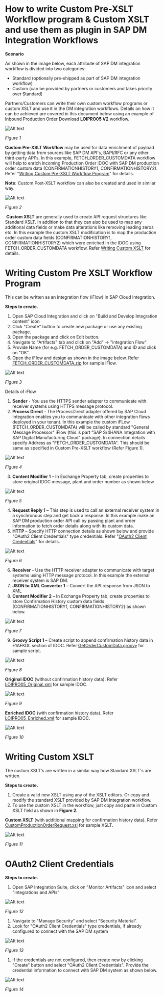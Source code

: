 # How to write Custom Pre-XSLT Workflow program & Custom XSLT and use them as plugin in SAP DM Integration Workflows

**Scenario**

As shown in the image below, each attribute of SAP DM integration workflow is divided into two categories:

- Standard (optionally pre-shipped as part of SAP DM integration workflow)
- Custom (can be provided by partners or customers and takes priority over Standard)

Partners/Customers can write their own custom workflow programs or custom XSLT and use it in the DM integration workflows. Details on how it can be achieved are covered in this document below using an example of Inbound Production Order Download **LOIPRO05 V2** workflow.

![Alt text](readmeRefrences/images/image-2.png)

_Figure 1_

**Custom Pre-XSLT Workflow** may be used for data enrichment of payload by getting data from sources like SAP DM API's, BAPI/RFC or any other third-party API's. In this example, FETCH\_ORDER\_CUSTOMDATA workflow will help to enrich incoming Production Order IDOC with SAP DM production order custom data (CONFIRMATIONHISTORY1, CONFIRMATIONHISTORY2). Refer "[Writing Custom Pre-XSLT Workflow Program](#writing-custom-pre-xslt-workflow-program)" for details.

**Note:** Custom Post-XSLT workflow can also be created and used in similar way.

![Alt text](readmeRefrences/images/image-1.png)

_Figure 2_

­ **Custom XSLT** are generally used to create API request structures like Standard XSLT. In addition to that they can also be used to map any additional data fields or make data alterations like removing leading zeros etc. In this example the custom XSLT modification is to map the production order custom data fields (CONFIRMATIONHISTORY1, CONFIRMATIONHISTORY2) which were enriched in the IDOC using FETCH\_ORDER\_CUSTOMDATA workflow. Refer [Writing Custom XSLT](#writing-custom-xslt) for details.

# Writing Custom Pre XSLT Workflow Program

This can be written as an integration flow (iFlow) in SAP Cloud Integration.

**Steps to create.**

1. Open SAP Cloud Integration and click on "Build and Develop Integration content" icon
2. Click "Create" button to create new package or use any existing package.
3. Open the package and click on Edit button.
4. Navigate to "Artifacts" tab and click on "Add" -\> "Integration Flow"
5. Provide Name (for e.g. FETCH\_ORDER\_CUSTOMDATA) and ID and click on "OK".
6. Open the iFlow and design as shown in the image below. Refer [FETCH_ORDER_CUSTOMDATA.zip](readmeRefrences/FETCH_ORDER_CUSTOMDATA.zip) for sample iFlow.

![Alt text](readmeRefrences/images/image.png)

_Figure 3_

Details of iFlow

1. **Sender** - You use the HTTPS sender adapter to communicate with receiver systems using HTTPS message protocol.
2. **Process Direct** - The ProcessDirect adapter offered by SAP Cloud Integration enables you to communicate with other integration flows deployed in your tenant. In this example the custom iFLow (FETCH\_ORDER\_CUSTOMDATA) will be called by standard "General Message Processor" iFlow (this is part "SAP S/4HANA Integration with SAP Digital Manufacturing Cloud" package). In connection details specify Address as "FETCH\_ORDER\_CUSTOMDATA". This should be same as specified in Custom Pre-XSLT workflow (Refer Figure 1).

![Alt text](readmeRefrences/images/image-3.png)

_Figure 4_

3. **Content Modifier 1** – In Exchange Property tab, create properties to store original IDOC message, plant and order number as shown below.

![Alt text](readmeRefrences/images/image-4.png)

_Figure 5_

4. **Request Reply 1** – This step is used to call an external receiver system in a synchronous step and get back a response. In this example make an SAP DM production order API call by passing plant and order information to fetch order details along with its custom data.
5. **HTTP** – Specify HTTP connection details as shown below and provide "OAuth2 Client Credentials" type credentials. Refer "[OAuth2 Client Credentials](#oauth2-client-credentials)" for details.

![Alt text](readmeRefrences/images/image-5.png)

_Figure 6_

6. **Receiver** - Use the HTTP receiver adapter to communicate with target systems using HTTP message protocol. In this example the external receiver system is SAP DM.
7. **JSON to XML Convertor 1** – Convert the API response from JSON to XML
8. **Content Modifier 2** – In Exchange Property tab, create properties to store Confirmation History custom data fields (CONFIRMATIONHISTORY1, CONFIRMATIONHISTORY2) as shown below.

![Alt text](readmeRefrences/images/image-6.png)

_Figure 7_

9. **Groovy Script 1** – Create script to append confirmation history data in E1AFKOL section of IDOC. Refer [GetOrderCustomData.groovy](readmeRefrences/GetOrderCustomData.groovy) for sample script.

![Alt text](readmeRefrences/images/image-7.png)

_Figure 8_

**Original IDOC** (without confirmation history data). Refer [LOIPRO05_Original.xml](readmeRefrences/LOIPRO05_Original.xml) for sample IDOC.

![Alt text](readmeRefrences/images/image-8.png)

_Figure 9_

**Enriched IDOC** (with confirmation history data). Refer [LOIPRO05_Enriched.xml](readmeRefrences/LOIPRO05_Enriched.xml) for sample IDOC.

![Alt text](readmeRefrences/images/image-9.png)

_Figure 10_

# Writing Custom XSLT

The custom XSLT's are written in a similar way how Standard XSLT's are written.

**Steps to create.**

1. Create a valid new XSLT using any of the XSLT editors. Or copy and modify the standard XSLT provided by SAP DM Integration workflow.
2. To use the custom XSLT in the workflow, just copy and paste in Custom XSLT field as shown in **Figure 2**.

**Custom XSLT** (with additional mapping for confirmation history data). Refer [CustomProductionOrderRequest.xsl](readmeRefrences/CustomProductionOrderRequest.xsl) for sample XSLT.

![Alt text](readmeRefrences/images/image-10.png)

_Figure 11_

# OAuth2 Client Credentials

**Steps to create.**

  1. Open SAP Integration Suite, click on "Monitor Artifacts" icon and select "Integrations and APIs"

![Alt text](readmeRefrences/images/image-11.png)

_Figure 12_

  1. Navigate to "Manage Security" and select "Security Material".
  2. Look for "OAuth2 Client Credentials" type credentials, if already configured to connect with the SAP DM system

![Alt text](readmeRefrences/images/image-12.png)

_Figure 13_

  1. If the credentials are not configured, then create new by clicking "Create" button and select "OAuth2 Client Credentials". Provide the credential information to connect with SAP DM system as shown below.

![Alt text](readmeRefrences/images/image-13.png)

_Figure 14_
